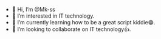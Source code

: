 - 👋 Hi, I’m @Mk-ss
- 👀 I’m interested in IT technology.
- 🌱 I’m currently learning how to be a great script kiddie😁.
- 💞️ I’m looking to collaborate on IT technology👍.


<!---
Mk-ss/Mk-ss is a ✨ special ✨ repository because its `README.md` (this file) appears on your GitHub profile.
You can click the Preview link to take a look at your changes.
--->
